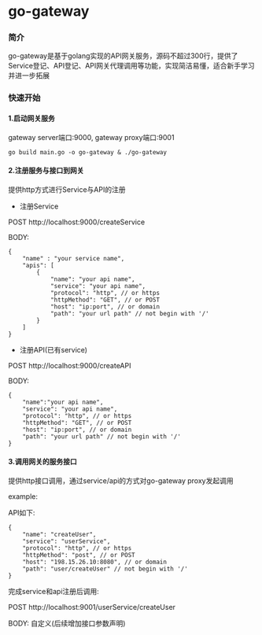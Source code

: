 # go-gateway

### 简介

go-gateway是基于golang实现的API网关服务，源码不超过300行，提供了Service登记、API登记、API网关代理调用等功能，实现简洁易懂，适合新手学习并进一步拓展

### 快速开始

#### 1.启动网关服务

gateway server端口:9000, gateway proxy端口:9001

```
go build main.go -o go-gateway & ./go-gateway
```

#### 2.注册服务与接口到网关

提供http方式进行Service与API的注册

- 注册Service

POST http://localhost:9000/createService

BODY:
```json5
{
    "name" : "your service name",    
    "apis": [
        {
            "name": "your api name",
            "service": "your api name",
            "protocol": "http", // or https
            "httpMethod": "GET", // or POST
            "host": "ip:port", // or domain
            "path": "your url path" // not begin with '/'
        }
    ]
}
```

- 注册API(已有service)

POST http://localhost:9000/createAPI

BODY:
```json5
{
    "name":"your api name",
    "service": "your api name",
    "protocol": "http", // or https
    "httpMethod": "GET", // or POST
    "host": "ip:port", // or domain
    "path": "your url path" // not begin with '/'
}
```

#### 3.调用网关的服务接口

提供http接口调用，通过service/api的方式对go-gateway proxy发起调用

example:

API如下:
```json5
{
    "name": "createUser",
    "service": "userService",
    "protocol": "http", // or https
    "httpMethod": "post", // or POST
    "host": "198.15.26.10:8080", // or domain
    "path": "user/createUser" // not begin with '/'
}
```
完成service和api注册后调用:

POST http://localhost:9001/userService/createUser

BODY: 自定义(后续增加接口参数声明)
